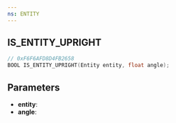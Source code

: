 ```yaml
---
ns: ENTITY
---
```

## IS_ENTITY_UPRIGHT

```c
// 0xF6F6AFD8D4FB2658
BOOL IS_ENTITY_UPRIGHT(Entity entity, float angle);
```

## Parameters
* **entity**:
* **angle**:

